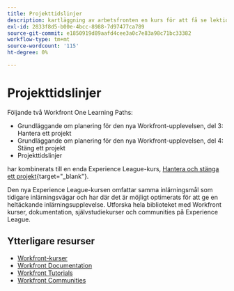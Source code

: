 ```yaml
---
title: Projekttidslinjer
description: kartläggning av arbetsfronten en kurs för att få se lektionskurser
exl-id: 2833f8d5-b00e-4bcc-8988-7d97477ca789
source-git-commit: e1850919d89aafd4cee3a0c7e83a98c71bc33382
workflow-type: tm+mt
source-wordcount: '115'
ht-degree: 0%

---
```


# Projekttidslinjer

Följande två Workfront One Learning Paths:

* Grundläggande om planering för den nya Workfront-upplevelsen, del 3: Hantera ett projekt
* Grundläggande om planering för den nya Workfront-upplevelsen, del 4: Stäng ett projekt
* Projekttidslinjer

har kombinerats till en enda Experience League-kurs, [Hantera och stänga ett projekt](https://experienceleague.adobe.com/?recommended=Workfront-U-1-2022.2.planners){target="_blank"}.

Den nya Experience League-kursen omfattar samma inlärningsmål som tidigare inlärningsvägar och har där det är möjligt optimerats för att ge en heltäckande inlärningsupplevelse.  Utforska hela biblioteket med Workfront kurser, dokumentation, självstudiekurser och communities på Experience League.

## Ytterligare resurser

* [Workfront-kurser](https://experienceleague.adobe.com/?lang=en&amp;Solution=Workfront#courses)
* [Workfront Documentation](https://experienceleague.adobe.com/docs/workfront.html)
* [Workfront Tutorials](https://experienceleague.adobe.com/docs/workfront-learn/tutorials-workfront/home.html)
* [Workfront Communities](https://experienceleaguecommunities.adobe.com/t5/workfront/ct-p/workfront)
